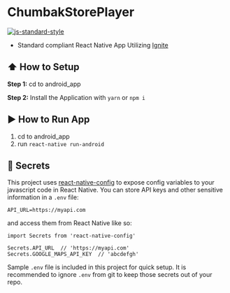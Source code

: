#  ChumbakStorePlayer
[![js-standard-style](https://img.shields.io/badge/code%20style-standard-brightgreen.svg?style=flat)](http://standardjs.com/)

* Standard compliant React Native App Utilizing [Ignite](https://github.com/infinitered/ignite)

## :arrow_up: How to Setup

**Step 1:** cd to android_app

**Step 2:** Install the Application with `yarn` or `npm i`


## :arrow_forward: How to Run App

1. cd to android_app
2. run `react-native run-android`

## :closed_lock_with_key: Secrets

This project uses [react-native-config](https://github.com/luggit/react-native-config) to expose config variables to your javascript code in React Native. You can store API keys and other sensitive information in a `.env` file:

```
API_URL=https://myapi.com
```

and access them from React Native like so:

```
import Secrets from 'react-native-config'

Secrets.API_URL  // 'https://myapi.com'
Secrets.GOOGLE_MAPS_API_KEY  // 'abcdefgh'
```

Sample `.env` file is included in this project for quick setup. It is recommended to ignore `.env` from git to keep those secrets out of your repo.
